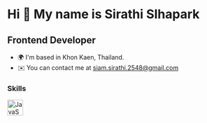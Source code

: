 Hi 👋 My name is Sirathi SIhapark
=================================

Frontend Developer
-----------------

* 🌍  I'm based in Khon Kaen, Thailand.
* ✉️  You can contact me at [siam.sirathi.2548@gmail.com](mailto:siam.sirathi.2548@gmail.com)

### Skills

<p align="left">
<a href="https://developer.mozilla.org/en-US/docs/Web/JavaScript" target="_blank" rel="noreferrer"><img src="https://raw.githubusercontent.com/danielcranney/readme-generator/main/public/icons/skills/javascript-colored.svg" width="36" height="36" alt="JavaScript" /></a>
</p>

